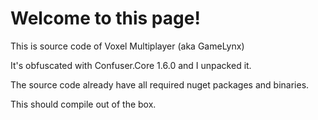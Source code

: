 # Welcome to this page!

This is source code of Voxel Multiplayer (aka GameLynx)

It's obfuscated with Confuser.Core 1.6.0 and I unpacked it.

The source code already have all required nuget packages and binaries.

This should compile out of the box.
